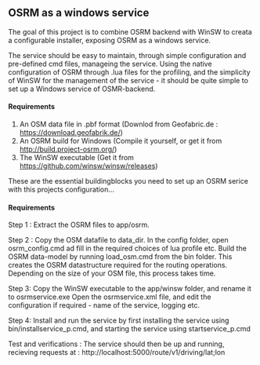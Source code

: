 <h2><b>OSRM as a windows service</b></h2>

<p>The goal of this project is to combine OSRM backend with WinSW to creata a configurable installer, exposing OSRM as a windows service.</p>
<p>The service should be easy to maintain, through simple configuration and pre-defined cmd files, manageing the service. Using the native configuration of OSRM through .lua files for the profiling, and the simplicity of WinSW for the management of the service - it should be quite simple to set up a Windows service of OSMR-backend. </p>


<h4><b>Requirements</b></h4>

1. An OSM data file in .pbf format (Downlod from Geofabric.de : https://download.geofabrik.de/)
2. An OSRM build for Windows (Compile it yourself, or get it from http://build.project-osrm.org/)
3. The WinSW executable (Get it from https://github.com/winsw/winsw/releases)

These are the essential buildingblocks you need to set up an OSRM serice with this projects configuration...

<h4><b>Requirements</b></h4>

Step 1 :
Extract the OSRM files to app/osrm. 

Step 2 : 
Copy the OSM datafile to data_dir. 
In the config folder, open osrm_config.cmd ad fill in the required choices of lua profile etc.
Build the OSRM data-model by running load_osm.cmd from the bin folder. This creates the OSRM datastructure required for the routing operations. Depending on the size of your OSM file, this process takes time.

Step 3:
Copy the WinSW executable to the app/winsw folder, and rename it to osrmservice.exe
Open the osrmservice.xml file, and edit the configuration if required - name of the service, logging etc.

Step 4:
Install and run the service by first installing the service using bin/installservice_p.cmd, and starting the service using startservice_p.cmd

Test and verifications :
The service should then be up and running, recieving requests at : http://localhost:5000/route/v1/driving/lat;lon
 